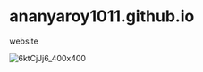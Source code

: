 # ananyaroy1011.github.io
website



![6ktCjJj6_400x400](https://user-images.githubusercontent.com/64248612/99167395-4a170900-272c-11eb-9fbd-fcfb3b0e8307.jpg)

